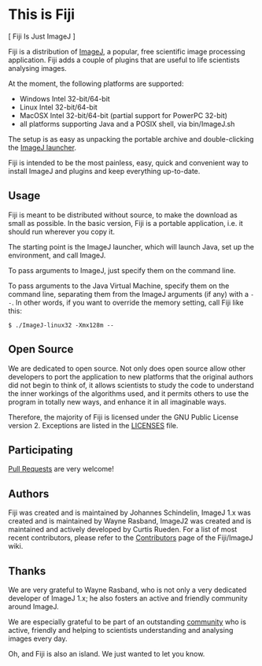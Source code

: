 This is Fiji
============

[ Fiji Is Just ImageJ ]

Fiji is a distribution of [ImageJ](http://imagej.net/), a popular, free
scientific image processing application. Fiji adds a couple of plugins
that are useful to life scientists analysing images.

At the moment, the following platforms are supported:

- Windows Intel 32-bit/64-bit
- Linux Intel 32-bit/64-bit
- MacOSX Intel 32-bit/64-bit (partial support for PowerPC 32-bit)
- all platforms supporting Java and a POSIX shell, via bin/ImageJ.sh

The setup is as easy as unpacking the portable archive and
double-clicking the [ImageJ
launcher](https://github.com/imagej/imagej-launcher).

Fiji is intended to be the most painless, easy, quick and convenient way
to install ImageJ and plugins and keep everything up-to-date.


Usage
-----

Fiji is meant to be distributed without source, to make the download as
small as possible. In the basic version, Fiji is a portable application,
i.e. it should run wherever you copy it.

The starting point is the ImageJ launcher, which will launch Java, set
up the environment, and call ImageJ.

To pass arguments to ImageJ, just specify them on the command line.

To pass arguments to the Java Virtual Machine, specify them on the
command line, separating them from the ImageJ arguments (if any) with a
`--`.  In other words, if you want to override the memory setting, call
Fiji like this:

	$ ./ImageJ-linux32 -Xmx128m --

Open Source
-----------

We are dedicated to open source. Not only does open source allow other
developers to port the application to new platforms that the original
authors did not begin to think of, it allows scientists to study the
code to understand the inner workings of the algorithms used, and it
permits others to use the program in totally new ways, and enhance it in
all imaginable ways.

Therefore, the majority of Fiji is licensed under the GNU Public License
version 2. Exceptions are listed in the
[LICENSES](https://github.com/fiji/fiji/blob/master/LICENSES) file.

Participating
-------------

[Pull Requests](https://help.github.com/articles/using-pull-requests)
are very welcome!

Authors
-------

Fiji was created and is maintained by Johannes Schindelin, ImageJ 1.x
was created and is maintained by Wayne Rasband, ImageJ2 was created and
is maintained and actively developed by Curtis Rueden. For a list of
most recent contributors, please refer to the
[Contributors](http://imagej.net/Contributors) page of the Fiji/ImageJ
wiki.

Thanks
------

We are very grateful to Wayne Rasband, who is not only a very dedicated
developer of ImageJ 1.x; he also fosters an active and friendly
community around ImageJ.

We are especially grateful to be part of an outstanding
[community](http://imagej.net/Mailing_Lists) who is active, friendly and
helping to scientists understanding and analysing images every day.

Oh, and Fiji is also an island. We just wanted to let you know.

